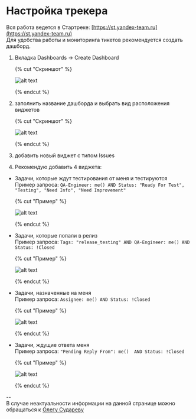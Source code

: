 # Настройка трекера

Вся работа ведется в Стартреке: [https://st.yandex-team.ru](https://st.yandex-team.ru) <br>
Для удобства работы и мониторинга тикетов рекомендуется создать дашборд.
1) Вкладка Dashboards -> Create Dashboard

    {% cut "Скриншот" %}

    ![alt text](https://jing.yandex-team.ru/files/sudar/29-07-21__19-29-47.png "Скриншот")

    {% endcut %}

2)  заполнить название дашборда и выбрать вид расположения виджетов

    {% cut "Скриншот" %}

    ![alt text](https://jing.yandex-team.ru/files/sudar/29-07-21__19-41-15.png "Скриншот")

    {% endcut %}

3) добавить новый виджет с типом Issues

4) Рекомендую добавить 4 виджета: 
* Задачи, которые ждут тестирования от меня и тестируются<br>
Пример запроса: `QA-Engineer: me() AND Status: "Ready For Test", "Testing", "Need Info", "Need Improvement"` 

    {% cut "Пример" %}

    ![alt text](https://jing.yandex-team.ru/files/sudar/30-07-21__10-31-52.png "Пример")

    {% endcut %}
    
* Задачи, которые попали в релиз<br>
Пример запроса: `Tags: "release_testing" AND QA-Engineer: me() AND Status: !Closed `

    {% cut "Пример" %}

    ![alt text](https://jing.yandex-team.ru/files/sudar/29-07-21__20-01-36.png "Пример")

    {% endcut %}
    
* Задачи, назначенные на меня<br>
Пример запроса: `Assignee: me() AND Status: !Closed` 

    {% cut "Пример" %}

    ![alt text](https://jing.yandex-team.ru/files/sudar/29-07-21__20-34-25.png "Пример")

    {% endcut %}
    
* Задачи, ждущие ответа меня<br>
Пример запроса: `"Pending Reply From": me()  AND Status: !Closed` 

    {% cut "Пример" %}

    ![alt text](https://jing.yandex-team.ru/files/sudar/29-07-21__20-35-51.png "Пример")

    {% endcut %}


--
<br>
В случае неактуальности информации на данной странице можно обращаться к [Олегу Судареву](https://staff.yandex-team.ru/sudar)
